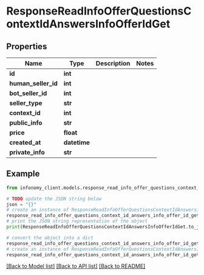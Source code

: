 # ResponseReadInfoOfferQuestionsContextIdAnswersInfoOfferIdGet


## Properties

Name | Type | Description | Notes
------------ | ------------- | ------------- | -------------
**id** | **int** |  | 
**human_seller_id** | **int** |  | 
**bot_seller_id** | **int** |  | 
**seller_type** | **str** |  | 
**context_id** | **int** |  | 
**public_info** | **str** |  | 
**price** | **float** |  | 
**created_at** | **datetime** |  | 
**private_info** | **str** |  | 

## Example

```python
from infonomy_client.models.response_read_info_offer_questions_context_id_answers_info_offer_id_get import ResponseReadInfoOfferQuestionsContextIdAnswersInfoOfferIdGet

# TODO update the JSON string below
json = "{}"
# create an instance of ResponseReadInfoOfferQuestionsContextIdAnswersInfoOfferIdGet from a JSON string
response_read_info_offer_questions_context_id_answers_info_offer_id_get_instance = ResponseReadInfoOfferQuestionsContextIdAnswersInfoOfferIdGet.from_json(json)
# print the JSON string representation of the object
print(ResponseReadInfoOfferQuestionsContextIdAnswersInfoOfferIdGet.to_json())

# convert the object into a dict
response_read_info_offer_questions_context_id_answers_info_offer_id_get_dict = response_read_info_offer_questions_context_id_answers_info_offer_id_get_instance.to_dict()
# create an instance of ResponseReadInfoOfferQuestionsContextIdAnswersInfoOfferIdGet from a dict
response_read_info_offer_questions_context_id_answers_info_offer_id_get_from_dict = ResponseReadInfoOfferQuestionsContextIdAnswersInfoOfferIdGet.from_dict(response_read_info_offer_questions_context_id_answers_info_offer_id_get_dict)
```
[[Back to Model list]](../README.md#documentation-for-models) [[Back to API list]](../README.md#documentation-for-api-endpoints) [[Back to README]](../README.md)


